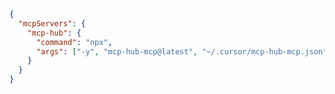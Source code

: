 <!--
macOS/Linux: ~/.cursor/mcp.json
Windows: %USERPROFILE%\.cursor\mcp.json
-->
<!--
  注意:
  - Cursor IDE はツール数上限(80個)があるため、mcp-hub-mcp を使用します
  - 実際のMCPサーバー定義は ~/.cursor/mcp-hub-mcp.json に記載してください
  - 環境変数(GITHUB_PERSONAL_ACCESS_TOKEN, NOTION_TOKEN)はシステム環境変数に設定してください
-->

```json
{
  "mcpServers": {
    "mcp-hub": {
      "command": "npx",
      "args": ["-y", "mcp-hub-mcp@latest", "~/.cursor/mcp-hub-mcp.json"]
    }
  }
}
```
